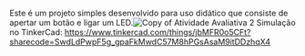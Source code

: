 Este é um projeto simples desenvolvido para uso didático que consiste de apertar um botão e ligar um LED.![Copy of Atividade Avaliativa 2](https://user-images.githubusercontent.com/111009037/190253009-74b32fc3-b793-4d45-8996-9a96b0a0b1d0.png)
Simulação no TinkerCad: https://www.tinkercad.com/things/jbMFR0o5CFt?sharecode=SwdLdPwpF5g_gpaFkMwdC57M8hPGsAsaM9itDDzhqX4
